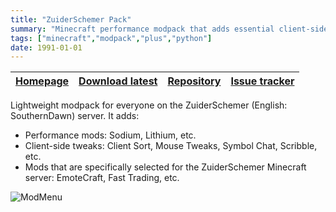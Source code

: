 ```yaml
---
title: "ZuiderSchemer Pack"
summary: "Minecraft performance modpack that adds essential client-side tweaks optimized for multiplayer"
tags: ["minecraft","modpack","plus","python"]
date: 1991-01-01
---
```


| [Homepage](https://modrinth.com/modpack/zuiderschemer) | [Download latest](https://modrinth.com/modpack/zuiderschemer/version/latest) | [Repository](https://github.com/Thijzert123/zuiderschemer-modpack) | [Issue tracker](https://github.com/Thijzert123/zuiderschemer-modpack/issues) |
|---|---|---|---|

Lightweight modpack for everyone on the ZuiderSchemer (English: SouthernDawn) server. It adds:
- Performance mods: Sodium, Lithium, etc.
- Client-side tweaks: Client Sort, Mouse Tweaks, Symbol Chat, Scribble, etc.
- Mods that are specifically selected for the ZuiderSchemer Minecraft server: EmoteCraft, Fast Trading, etc.

![ModMenu](https://cdn.modrinth.com/data/6Sb34fyg/images/1f726e4b47b14567795539c2e8278bfe1fd6e94d.png)
